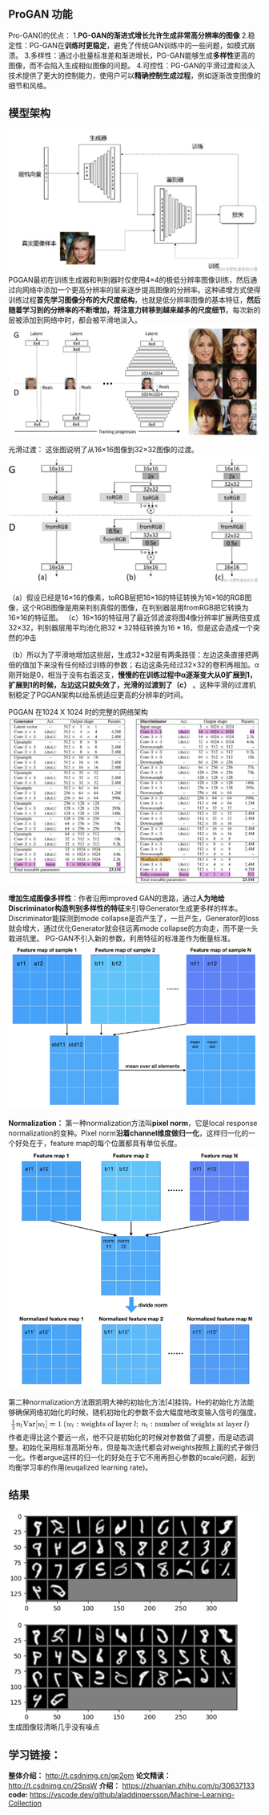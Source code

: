 ## ProGAN 功能
Pro-GAN()的优点：
1.**PG-GAN的渐进式增长允许生成非常高分辨率的图像**
2.稳定性：PG-GAN在**训练时更稳定**，避免了传统GAN训练中的一些问题，如模式崩溃。
3.多样性：通过小批量标准差和渐进增长，PG-GAN能够生成**多样性**更高的图像，而不会陷入生成相似图像的问题。
4.可控性：PG-GAN的平滑过渡和淡入技术提供了更大的控制能力，使用户可以**精确控制生成过程**，例如逐渐改变图像的细节和风格。

## 模型架构

![alt text](a8e3856752e44ec2b77b50f0ef4f9fda.png)
PGGAN最初在训练生成器和判别器时仅使用4×4的极低分辨率图像训练，然后通过向网络中添加一个更高分辨率的层来逐步提高图像的分辨率。这种递增方式使得训练过程**首先学习图像分布的大尺度结构**，也就是低分辨率图像的基本特征，**然后随着学习到的分辨率的不断增加，将注意力转移到越来越多的尺度细节**。每次新的层被添加到网络中时，都会被平滑地淡入。
![alt text](4c6b23297e4841058460cf416e80fffa.png)

光滑过渡：
这张图说明了从16×16图像到32×32图像的过渡。
![alt text](d020b844516848728583ca83692a95d5.png)

（a）假设已经是16×16的像素，toRGB层把16×16的特征转换为16×16的RGB图像，这个RGB图像是用来判别真假的图像，在判别器层用fromRGB把它转换为16×16的特征图。
（c）16×16的特征用了最近邻滤波将图4像分辨率扩展两倍变成32×32，判别器层用平均池化把$32*32$特征转换为$16*16$，但是这会造成一个突然的冲击

（b）所以为了平滑地增加这些层，生成32×32层有两条路径：左边这条直接把两倍的值加下来没有任何经过训练的参数；右边这条先经过32×32的卷积再相加。α刚开始是0，相当于没有右面这支，**慢慢的在训练过程中α逐渐变大从0扩展到1，扩展到1的时候，左边这只就失效了，光滑的过渡到了（c）** 。这种平滑的过渡机制稳定了PGGAN架构以给系统适应更高的分辨率的时间。

PGGAN 在1024 X 1024 时的完整的网络架构 
![alt text](375961f29b594847b1497d989c40891c.png)

**增加生成图像多样性**：作者沿用improved GAN的思路，通过**人为地给Discriminator构造判别多样性的特征**来引导Generator生成更多样的样本。Discriminator能探测到mode collapse是否产生了，一旦产生，Generator的loss就会增大，通过优化Generator就会往远离mode collapse的方向走，而不是一头栽进坑里。
PG-GAN不引入新的参数，利用特征的标准差作为衡量标准。
![alt text](v2-cff053710e7e5b121ea6cf02fa59f70e_720w.webp)

**Normalization：** 第一种normalization方法叫**pixel norm**，它是local response normalization的变种。Pixel norm**沿着channel维度做归一化**，这样归一化的一个好处在于，feature map的每个位置都具有单位长度。
![alt text](image.png)

第二种normalization方法跟凯明大神的初始化方法[4]挂钩。He的初始化方法能够确保网络初始化的时候，随机初始化的参数不会大幅度地改变输入信号的强度。
![alt text](image-1.png)
作者走得比这个要远一点，他不只是初始化的时候对参数做了调整，而是动态调整。初始化采用标准高斯分布，但是每次迭代都会对weights按照上面的式子做归一化。作者argue这样的归一化的好处在于它不用再担心参数的scale问题，起到均衡学习率的作用(euqalized learning rate)。




## 结果
![alt text](image-2.png)
生成图像较清晰几乎没有噪点

## 学习链接：
**整体介绍：** http://t.csdnimg.cn/gp2om
**论文精读：** http://t.csdnimg.cn/2SpsW
**介绍：** https://zhuanlan.zhihu.com/p/30637133
**code:** https://vscode.dev/github/aladdinpersson/Machine-Learning-Collection

